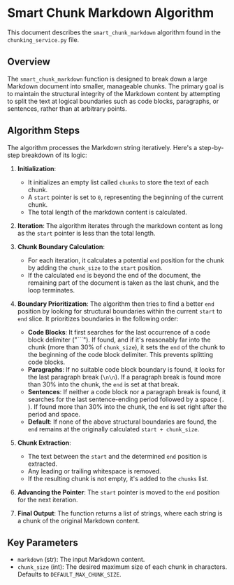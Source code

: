 # Smart Chunk Markdown Algorithm

This document describes the `smart_chunk_markdown` algorithm found in the `chunking_service.py` file.

## Overview

The `smart_chunk_markdown` function is designed to break down a large Markdown document into smaller, manageable chunks. The primary goal is to maintain the structural integrity of the Markdown content by attempting to split the text at logical boundaries such as code blocks, paragraphs, or sentences, rather than at arbitrary points.

## Algorithm Steps

The algorithm processes the Markdown string iteratively. Here's a step-by-step breakdown of its logic:

1.  **Initialization**:
    *   It initializes an empty list called `chunks` to store the text of each chunk.
    *   A `start` pointer is set to `0`, representing the beginning of the current chunk.
    *   The total length of the markdown content is calculated.

2.  **Iteration**: The algorithm iterates through the markdown content as long as the `start` pointer is less than the total length.

3.  **Chunk Boundary Calculation**:
    *   For each iteration, it calculates a potential `end` position for the chunk by adding the `chunk_size` to the `start` position.
    *   If the calculated `end` is beyond the end of the document, the remaining part of the document is taken as the last chunk, and the loop terminates.

4.  **Boundary Prioritization**: The algorithm then tries to find a better `end` position by looking for structural boundaries within the current `start` to `end` slice. It prioritizes boundaries in the following order:
    *   **Code Blocks**: It first searches for the last occurrence of a code block delimiter ("\`\`\`"). If found, and if it's reasonably far into the chunk (more than 30% of `chunk_size`), it sets the `end` of the chunk to the beginning of the code block delimiter. This prevents splitting code blocks.
    *   **Paragraphs**: If no suitable code block boundary is found, it looks for the last paragraph break (`\n\n`). If a paragraph break is found more than 30% into the chunk, the `end` is set at that break.
    *   **Sentences**: If neither a code block nor a paragraph break is found, it searches for the last sentence-ending period followed by a space (`. `). If found more than 30% into the chunk, the `end` is set right after the period and space.
    *   **Default**: If none of the above structural boundaries are found, the `end` remains at the originally calculated `start + chunk_size`.

5.  **Chunk Extraction**:
    *   The text between the `start` and the determined `end` position is extracted.
    *   Any leading or trailing whitespace is removed.
    *   If the resulting chunk is not empty, it's added to the `chunks` list.

6.  **Advancing the Pointer**: The `start` pointer is moved to the `end` position for the next iteration.

7.  **Final Output**: The function returns a list of strings, where each string is a chunk of the original Markdown content.

## Key Parameters

*   `markdown` (str): The input Markdown content.
*   `chunk_size` (int): The desired maximum size of each chunk in characters. Defaults to `DEFAULT_MAX_CHUNK_SIZE`.